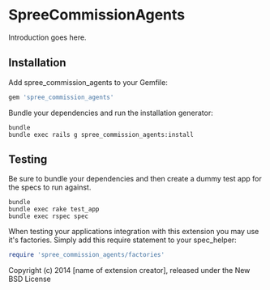 SpreeCommissionAgents
=====================

Introduction goes here.

Installation
------------

Add spree_commission_agents to your Gemfile:

```ruby
gem 'spree_commission_agents'
```

Bundle your dependencies and run the installation generator:

```shell
bundle
bundle exec rails g spree_commission_agents:install
```

Testing
-------

Be sure to bundle your dependencies and then create a dummy test app for the specs to run against.

```shell
bundle
bundle exec rake test_app
bundle exec rspec spec
```

When testing your applications integration with this extension you may use it's factories.
Simply add this require statement to your spec_helper:

```ruby
require 'spree_commission_agents/factories'
```

Copyright (c) 2014 [name of extension creator], released under the New BSD License
